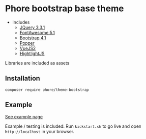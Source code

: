 # Phore bootstrap base theme

- Includes 
    - [JQuery 3.3.1]()
    - [FontAwesome 5.1]() 
    - [Bootstrap 4.1]()
    - [Popper]()
    - [VueJS2]()
    - [HightlightJS]()
    
Libraries are included as assets

## Installation

```
composer require phore/theme-bootstrap
```

## Example

[See example page](https://phore.github.io/phore-theme-bootstrap/docs)

Example / testing is included. Run `kickstart.sh` to go live and open
`http://localhost` in your browser. 


